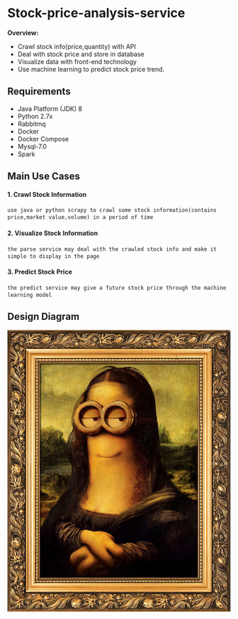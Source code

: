 # Stock-price-analysis-service

**Overview:**

- Crawl stock info(price,quantity) with API
- Deal with stock price and store in database
- Visualize data with front-end technology
- Use machine learning to predict  stock price trend.

## Requirements
* Java Platform (JDK) 8
* Python 2.7x
* Rabbitmq
* Docker
* Docker Compose 
* Mysql-7.0
* Spark

## Main Use Cases
#### 1. Crawl Stock Information
```
use java or python scrapy to crawl some stock information(contains price,market value,volume) in a period of time
```

#### 2. Visualize Stock Information
```
the parse service may deal with the crawled stock info and make it simple to display in the page
```

#### 3. Predict  Stock Price
```
the predict service may give a future stock price through the machine learning model 
```
## Design  Diagram
![Syetem design diagram](/5235f76f1a27.jpg "flow diagram")



